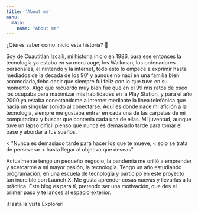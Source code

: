 ```yaml
---
title: 'About me'
menu:
  main:
    name: "About me"
---
```


¿Qieres saber como inicio esta historia? 🤩

Soy de Cuautitlan Izcalli, mi historia inicio en 1986, para ese entonces la tecnología ya estaba en su mero auge, los Walkman, los ordenadores personales, el nintendo y la internet, todo esto lo empece a exprimir hasta mediados de la decada de los 90' y aunque no nací en una familia bien acomodada,debo decir que siempre fui feliz con lo que tuve en su momento. Algo que recuerdo muy bien fue que en el 99 mis ratos de oseo los ocupaba para maximizar mis habilidades en la Play Station, y para el año 2000 ya estaba conectandome a internet mediante la linea telefónica que hacia un singular sonido al conectarse. Aquí es donde nace mi afición a la tecnologia, siempre me gustaba entrar en cada una de las carpetas de mi computadora y buscar que contenia cada una de ellas. Mi juventud, aunque tuve un lapso dificil pienso que nunca es demasiado tarde para tomar el pase y abordar a tus sueños.

< "Nunca es demasiado tarde para hacer los que te mueve, 
< solo se trata de perseverar
< hasta llegar al objetivo que deseas"

Actualmente tengo un pequeño negocio, la pandemia me orilló a emprender y acercarme a mi mayor pasión, la tecnología.
Tengo un año estudiando programación, en una escuela de tecnología y participo en este proyecto tan increible con Launch X.
Me gusta aprender cosas nuevas y llevarlas a la práctica.
Este blog es para tí, pretendo ser una motivación, que des el primer paso y te lances al espacio exterior.

¡Hasta la vista Explorer!

